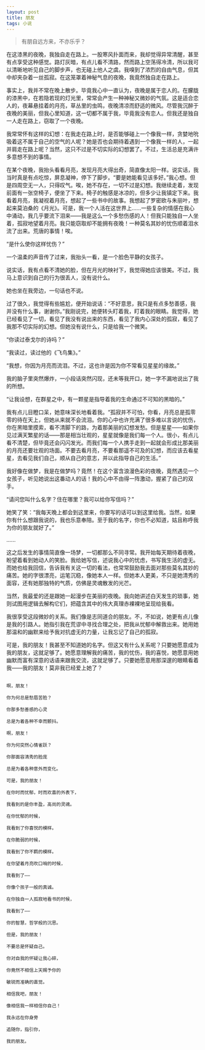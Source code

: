 ```yaml
---
layout: post
title: 朋友
tags: 小说
---
```


>有朋自远方来，不亦乐乎？

在这漆黑的夜晚，我独自走在路上。一股寒风扑面而来，我却觉得异常清醒，甚至有点享受这种感觉。路灯灰暗，有点儿看不清路，然而路上空荡得冷清，所以我可以清晰地听见自己的脚步声，也无碰上他人之虞。我嗅到了浓烈的自由气息，但其中却夹杂着一丝孤寂。在这笼罩着神秘气息的夜晚，我竟然独自走在路上。

事实上，我并不常在晚上散步。毕竟我心中一直认为，夜晚是属于恋人的。在朦胧的漆黑中，在若隐若现的灯光里，常常会产生一种神秘又微妙的气氛。这是适合恋人的，夜幕悬挂着的月亮，草丛里的虫鸣，夜晚清凉而舒适的微风。尽管我沉醉于夜晚的美丽，但我心里知道，这一切都不属于我，毕竟我没有恋人。但我还是独自一人走在路上，窃取了一个夜晚。

我常常怀有这样的幻想：在我走在路上时，是否能够碰上一个像我一样，贪婪地吮吸着这不属于自己的空气的人呢？她是否也会期待着遇到一个像我一样的人，一起并肩走在路上呢？当然，这只不过是不切实际的幻想罢了。不过，生活总是充满许多意想不到的事情。

在某个夜晚，我抬头看看月亮，发现月亮大得出奇，简直像太阳一样。说实话，我当时真是有点吃惊，屏息凝神，停下了脚步。“要是她能看见该多好。”我心想。但是四周空无一人，只得叹气。唉，她不存在，一切不过是幻想。我继续走着，发现前面有一张空椅子，便坐了下来。椅子的触感是冰凉的，但多少让我镇定下来。我看着月亮，我凝视着月亮，想起了一些书中的故事。我想起了罗密欧与朱丽叶，想起来莫泊桑的《月光》。可是，我一个人活在这世界上......一些复杂的情感在我心中涌动，我几乎要流下泪来——我是这么一个多愁伤感的人！但我只能独自一人坐着，孤寂地望着月亮。我只能窃取却不能拥有夜晚！一种莫名其妙的忧伤顺着泪水流了出来。荒唐的事情！唉。

“是什么使你这样忧伤？”

一个温柔的声音传了过来，我抬头一看，是一个脸色平静的女孩子。

说实话，我有点看不清她的脸，但在月光的映衬下，我觉得她应该很美。不过，我马上意识到自己的行为很丢人，没有说什么。

她也坐在我旁边，一句话也不说。

过了很久，我觉得有些尴尬，便开始说话：“不好意思，我只是有点多愁善感，我并没有什么事，谢谢你。”我刚说完，她便转头盯着我，盯着我的眼睛。我觉得，她已经看见了一切，看见了我没有说出来的东西，看见了我内心深处的孤寂，看见了我那不切实际的幻想。但她没有说什么，只是给我一个微笑。

“你读过泰戈尔的诗吗？”

“我读过，读过他的《飞鸟集》。”

“我想，你因为月亮而流泪。不过，这也许是因为你不常看见星星的缘故。”

我的脑子里突然爆炸，一小段话突然闪现，还未等我开口，她一字不漏地说出了我的所想。

“让我设想，在群星之中，有一颗星是指导着我的生命通过不可知的黑暗的。”

我有点儿目瞪口呆，她意味深长地看着我。“孤寂并不可怕，你看，月亮总是孤零零的待在天上，但她从来就不会流泪。你的心中也许充满了很多难以言说的忧伤，你在黑暗里摸索，看不清脚下的路，为着那美丽的幻想发愁。但是星星——如果你见过满天繁星的话——那是相当壮观的，星星就像是我们每一个人。很小，有点儿看不清楚，但毕竟还会闪闪发光。而我们每一个人携手走到一起就会形成比那美丽的月亮还要壮观的场面。不要去看月亮，不要看那遥不可及的幻想，而应该去看星星，去看见我们自己，顺从自己的意志，并以此指导自己的生活。”

我好像在做梦，我是在做梦吗？竟然！在这个富含浪漫色彩的夜晚，竟然遇见一个女孩子，听见她说出这番动人的话！我的心中不由得一阵激动，握紧了自己的双手。

“请问您叫什么名字？住在哪里？我可以给你写信吗？”

她笑了笑：“我每天晚上都会到这里来，你要写的话可以到这里给我。当然，如果你有什么想跟我说的，我也乐意奉陪。至于我的名字，你也不必知道，姑且称呼我为你的朋友就好了。”

......

这之后发生的事情简直像一场梦，一切都那么不同寻常。我开始每天期待着夜晚，盼望着看到她动人的笑脸。我给她写信，述说我心中的忧虑，书写我生活的虚无。而她也给我回信，告诉我有关这一切的看法，也常常鼓励我去面对那些莫名其妙的痛苦。她的字很漂亮，运笔沉稳，像她本人一样。但她本人更美，不只是她清秀的面容，还有她那独特的气质，仿佛是灵魂散发的光芒。

当然，我最爱的还是跟她一起漫步在美丽的夜晚。我向她讲述白天发生的琐事，她则试图用逻辑去解构它们，把蕴含其中的伟大真理赤裸裸地呈现给我看。

我很享受这段微妙的关系。我们像是志同道合的朋友。不，不如说，她更有点儿像是我的引路人。她指引我在荒谬中寻找合理之处，把我从忧郁中解救出来。她用她那温和的幽默来给予我对抗虚无的力量，让我忘记了自己的孤寂。

可是，我的朋友！我甚至不知道她的名字。但这又有什么关系呢？只要她愿意成为我的朋友，这就足够了。她愿意理解我的痛苦，我的忧伤，我的喜悦，她愿意用她幽默而富有深意的话语来跟我交流，这就足够了。只要她愿意用那深邃的眼睛看着我——我的朋友！莫非我已经爱上她了？


```

啊，朋友！

你为何总是愁眉苦脸？

你那多愁善感的心灵

总是为着各种不幸而颤抖。

啊，朋友！

你为何突然心情雀跃？

你那面容清秀的脸庞

总是为着各种意外而变化。

可是，我的朋友！

在你时而忧郁，时而欢喜的外表下，

我看到的是你丰盈，高尚的灵魂。

在你忧郁的时候，

我看到了你喜悦的模样。

在你脆弱的时候，

我看到了你不羁的模样。

在你望着月亮吹口哨的时候，

我看到了——

你像个孩子一般的真诚。

在你独自一人孤寂地看书的时候，

我看到了——

你的智慧，哲学般的沉思。

但是，我的朋友！

不要总是怀疑自己。

你对自我的怀疑让我心碎，

你竟然不相信上天赐予你的

敏锐而准确的直觉。

相信我吧，朋友！

像相信我一样相信你自己！

我永远在你身旁

追随你，指引你，

我的朋友。

```


